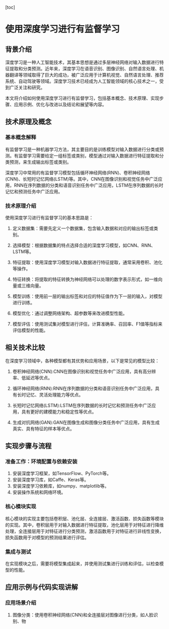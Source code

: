 
[toc]                    
                
                
使用深度学习进行有监督学习
==================

背景介绍
------------

深度学习是一种人工智能技术，其基本思想是通过多层神经网络对输入数据进行特征提取和分类预测。近年来，深度学习在语音识别、图像识别、自然语言处理、机器翻译等领域取得了巨大的成功，被广泛应用于计算机视觉、自然语言处理、推荐系统、自动驾驶等领域。深度学习技术已经成为人工智能领域的核心技术之一，受到广泛关注和研究。

本文将介绍如何使用深度学习进行有监督学习，包括基本概念、技术原理、实现步骤、应用示例、优化与改进以及结论和展望等内容。

技术原理及概念
--------------------

### 基本概念解释

有监督学习是一种机器学习方法，其主要目的是训练模型对输入数据进行分类或预测。有监督学习需要给定一组标签或类别，模型通过对输入数据进行特征提取和分类预测，来生成输出标签或类别。

深度学习中常用的有监督学习模型包括循环神经网络(RNN)、卷积神经网络(CNN)、长短时记忆网络(LSTM)等。其中，CNN在图像识别和视觉任务中广泛应用，RNN在序列数据的分类和语音识别任务中广泛应用，LSTM在序列数据的长时记忆和预测任务中广泛应用。

### 技术原理介绍

使用深度学习进行有监督学习的基本思路是：

1. 定义数据集：需要先定义一个数据集，包含输入数据和对应的输出标签或类别。

2. 选择模型：根据数据集的特点选择合适的深度学习模型，如CNN、RNN、LSTM等。

3. 特征提取：使用深度学习模型对输入数据进行特征提取，通常采用卷积、池化等操作。

4. 特征转换：将提取的特征转换为神经网络可以处理的数字表示形式，如一维向量或三维向量。

5. 模型训练：使用前一层的输出标签和对应的特征值作为下一层的输入，对模型进行训练。

6. 模型优化：通过调整网络架构、超参数等来改进模型性能。

7. 模型评估：使用测试集对模型进行评估，计算准确率、召回率、F1值等指标来评估模型的性能。



相关技术比较
----------------

在深度学习领域中，各种模型都有其优势和应用场景，以下是常见的模型比较：

1. 卷积神经网络(CNN):CNN在图像识别和视觉任务中广泛应用，具有高分辨率、低延迟等优点。

2. 循环神经网络(RNN):RNN在序列数据的分类和语音识别任务中广泛应用，具有长时记忆、灵活处理能力等优点。

3. 长短时记忆网络(LSTM):LSTM在序列数据的长时记忆和预测任务中广泛应用，具有更好的建模能力和稳定性等优点。

4. 生成对抗网络(GAN):GAN在图像生成和图像分类任务中广泛应用，具有生成真实、具有特征的样本等优点。

实现步骤与流程
------------------------

### 准备工作：环境配置与依赖安装

1. 安装深度学习框架，如TensorFlow、PyTorch等。
2. 安装深度学习库，如Caffe、Keras等。
3. 安装深度学习依赖库，如numpy、matplotlib等。
4. 安装操作系统和网络环境。

### 核心模块实现

核心模块的实现主要包括卷积层、池化层、全连接层、激活函数、损失函数等模块的实现。其中，卷积层用于对输入数据进行特征提取，池化层用于对特征进行降维处理，全连接层用于对特征进行分类预测，激活函数用于对特征进行非线性变换，损失函数用于对模型的预测结果进行评估。

### 集成与测试

在实现模块之后，需要将模型集成起来，并使用测试集进行训练和评估，以检查模型的性能。

应用示例与代码实现讲解
-------------------------------------

### 应用场景介绍

1. 图像分类：使用卷积神经网络(CNN)和全连接层对图像进行分类，如人脸识别、物

